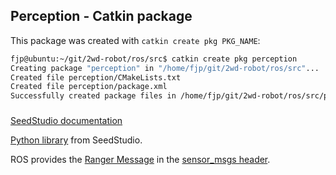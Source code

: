 ## Perception - Catkin package

This package was created with `catkin create pkg PKG_NAME`:

```bash
fjp@ubuntu:~/git/2wd-robot/ros/src$ catkin create pkg perception
Creating package "perception" in "/home/fjp/git/2wd-robot/ros/src"...
Created file perception/CMakeLists.txt
Created file perception/package.xml
Successfully created package files in /home/fjp/git/2wd-robot/ros/src/perception.
```

### 

[SeedStudio documentation](http://wiki.seeedstudio.com/Grove-Ultrasonic_Ranger/)

[Python library](https://github.com/Seeed-Studio/Grove-RaspberryPi/blob/master/Grove%20-%20Ultrasonic%20Ranger/ultrasonic.py) from SeedStudio.

ROS provides the [Ranger Message](http://docs.ros.org/melodic/api/sensor_msgs/html/msg/Range.html) in the [sensor_msgs header](https://wiki.ros.org/sensor_msgs).
